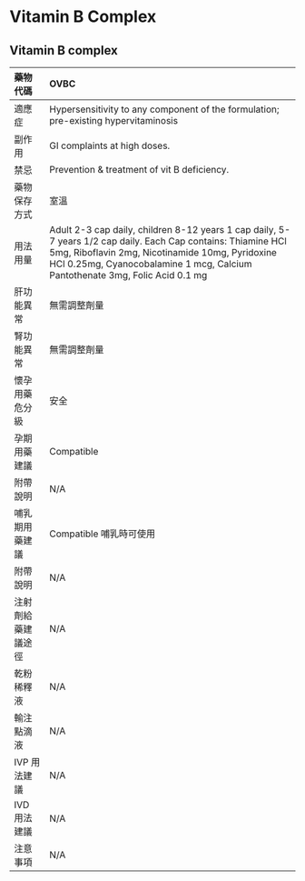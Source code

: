 # Vitamin B Complex

## Vitamin B complex

| 藥物代碼 | OVBC |
| :--- | :--- |
| 適應症 | Hypersensitivity to any component of the formulation; pre-existing hypervitaminosis |
| 副作用 | GI complaints at high doses. |
| 禁忌 | Prevention & treatment of vit B deficiency. |
| 藥物保存方式 | 室溫 |
| 用法用量 | Adult 2-3 cap daily, children 8-12 years 1 cap daily, 5-7 years 1/2 cap daily. Each Cap contains: Thiamine HCl 5mg, Riboflavin 2mg, Nicotinamide 10mg, Pyridoxine HCl 0.25mg, Cyanocobalamine 1 mcg, Calcium Pantothenate 3mg, Folic Acid 0.1 mg |
| 肝功能異常 | 無需調整劑量 |
| 腎功能異常 | 無需調整劑量 |
| 懷孕用藥危分級 | 安全 |
| 孕期用藥建議 | Compatible |
| 附帶說明 | N/A |
| 哺乳期用藥建議 | Compatible 哺乳時可使用 |
| 附帶說明 | N/A |
| 注射劑給藥建議途徑 | N/A |
| 乾粉稀釋液 | N/A |
| 輸注點滴液 | N/A |
| IVP 用法建議 | N/A |
| IVD 用法建議 | N/A |
| 注意事項 | N/A |

